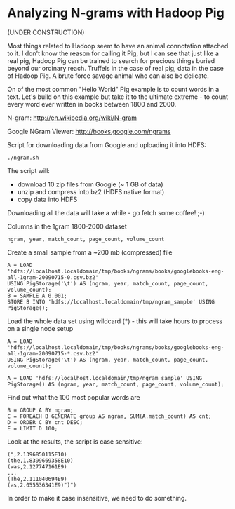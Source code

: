 # Analyzing N-grams with Hadoop Pig

(UNDER CONSTRUCTION)

Most things related to Hadoop seem to have an animal connotation attached to it. I don't 
know the reason for calling it Pig, but I can see that just like a real pig, Hadoop Pig can be trained to 
search for precious things buried beyond our ordinary reach. Truffels in the case of real pig, data in the case of Hadoop Pig.
A brute force savage animal who can also be delicate. 

On of the most common "Hello World" Pig example is to count words in a text. Let's build on this example 
but take it to the ultimate extreme - to count every word ever written in books between 1800 and 2000.





N-gram: http://en.wikipedia.org/wiki/N-gram

Google NGram Viewer: http://books.google.com/ngrams

Script for downloading data from Google and uploading it into HDFS:

    ./ngram.sh

The script will:

* download 10 zip files from Google (~ 1 GB of data)
* unzip and compress into bz2 (HDFS native format)
* copy data into HDFS

Downloading all the data will take a while - go fetch some coffee! ;-)

 
Columns in the 1gram 1800-2000 dataset

    ngram, year, match_count, page_count, volume_count




Create a small sample from a ~200 mb (compressed) file

    A = LOAD 'hdfs://localhost.localdomain/tmp/books/ngrams/books/googlebooks-eng-all-1gram-20090715-0.csv.bz2' 
    USING PigStorage('\t') AS (ngram, year, match_count, page_count, volume_count);
    B = SAMPLE A 0.001;
    STORE B INTO 'hdfs://localhost.localdomain/tmp/ngram_sample' USING PigStorage();



Load the whole data set using wildcard (*) - this will take hours to process on a single node setup

    A = LOAD 'hdfs://localhost.localdomain/tmp/books/ngrams/books/googlebooks-eng-all-1gram-20090715-*.csv.bz2'
    USING PigStorage('\t') AS (ngram, year, match_count, page_count, volume_count);

    A = LOAD 'hdfs://localhost.localdomain/tmp/ngram_sample' USING PigStorage() AS (ngram, year, match_count, page_count, volume_count);

Find out what the 100 most popular words are 

    B = GROUP A BY ngram;
    C = FOREACH B GENERATE group AS ngram, SUM(A.match_count) AS cnt;
    D = ORDER C BY cnt DESC;
    E = LIMIT D 100;


Look at the results, the script is case sensitive:

    (",2.1396850115E10)
    (the,1.8399669358E10)
    (was,2.127747161E9)
    ...
    (The,2.111040694E9)
    (as,2.055536341E9)")")


In order to make it case insensitive, we need to do something.



